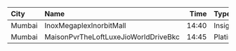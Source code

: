 | City   | Name                                 |  Time | Type     | Price | Capacity | Booked |
| :----- | :----------------------------------- | ----: | :------- | ----: | -------: | -----: |
| Mumbai | InoxMegaplexInorbitMall              | 14:40 | Insignia |  350₹ |        8 |      0 |
| Mumbai | MaisonPvrTheLoftLuxeJioWorldDriveBkc | 14:45 | Platinum |  700₹ |       33 |     21 |